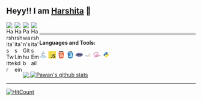 ## Heyy!! I am [Harshita](mharshita.github.io) 👋

<a href="https://twitter.com/_mharshita">
  <img align="left" alt="Harshita's Twitter" width="22px" src="https://cdn.jsdelivr.net/npm/simple-icons@v3/icons/twitter.svg" />
</a>
<a href="https://linkedin.com/in/harshita-mangla-6ab57a192">
  <img align="left" alt="Harshita's Linkdein" width="22px" src="https://cdn.jsdelivr.net/npm/simple-icons@v3/icons/linkedin.svg" />
</a>
<a href="https://github.com/mharshita">
  <img align="left" alt="Pawan's Github" width="22px" src="https://cdn.jsdelivr.net/npm/simple-icons@v3/icons/github.svg" />
</a>
<a href="https://www.linkedin.com/in/harshita-mangla-6ab57a192">
<img align="left" alt="Harshita's Email" width="22px" src="https://cdn.jsdelivr.net/npm/simple-icons@v3/icons/gmail.svg" />
</a>
</br>

---

**Languages and Tools:**

<code><img height="20" src="https://raw.githubusercontent.com/github/explore/80688e429a7d4ef2fca1e82350fe8e3517d3494d/topics/c/c.png"></code>
<code><img height="20" src="https://raw.githubusercontent.com/github/explore/80688e429a7d4ef2fca1e82350fe8e3517d3494d/topics/javascript/javascript.png"></code>
<code><img height="20" src="https://raw.githubusercontent.com/github/explore/80688e429a7d4ef2fca1e82350fe8e3517d3494d/topics/html/html.png"></code>
<code><img height="20" src="https://raw.githubusercontent.com/github/explore/80688e429a7d4ef2fca1e82350fe8e3517d3494d/topics/css/css.png"></code>
<code><img height="20" src="https://raw.githubusercontent.com/github/explore/80688e429a7d4ef2fca1e82350fe8e3517d3494d/topics/php/php.png"></code>
<code><img height="20" src="https://raw.githubusercontent.com/github/explore/80688e429a7d4ef2fca1e82350fe8e3517d3494d/topics/mysql/mysql.png"></code>
<code><img height="20" src="https://raw.githubusercontent.com/github/explore/80688e429a7d4ef2fca1e82350fe8e3517d3494d/topics/sass/sass.png"></code>
<code><img height="20" src="https://raw.githubusercontent.com/github/explore/80688e429a7d4ef2fca1e82350fe8e3517d3494d/topics/python/python.png"></code>

</br>

<a href="https://github.com/mharshita">
  <img align="center" src="https://github-readme-stats.vercel.app/api/top-langs/?username=mharshita&theme=dark&hide_langs_below=1" />
</a>
<a href="https://github.com/mharshita">
 <img align="center" src="https://github-readme-stats.vercel.app/api?username=mharshita&show_icons=true&theme=dark&line_height=27" alt="Pawan's github stats"/>
</a>

<!--

- 🔭 I’m currently working on ...
- 🌱 I’m currently learning ...
- 👯 I’m looking to collaborate on ...
- 🤔 I’m looking for help with ...
- 💬 Ask me about ...
- 📫 How to reach me: ...
- 😄 Pronouns: ...
- ⚡ Fun fact: ...
-->
---
<!--<p align="left"> <img src="https://komarev.com/ghpvc/?username=mharshita&label=Views&color=blue&style=plastic" alt="mharshita" /> </p>-->
[![HitCount](http://hits.dwyl.com/{username}/{project}.svg)](http://hits.dwyl.com/{mharshita}/{mharshita})